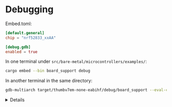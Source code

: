 # Debugging

Embed.toml:

```toml
[default.general]
chip = "nrf52833_xxAA"

[debug.gdb]
enabled = true
```

In one terminal under `src/bare-metal/microcontrollers/examples/`:

```sh
cargo embed --bin board_support debug
```

In another terminal in the same directory:

```sh
gdb-multiarch target/thumbv7em-none-eabihf/debug/board_support --eval-command="target remote :1337"
```

<details>

In GDB, try running:

```gdb
b src/bin/board_support.rs:29
b src/bin/board_support.rs:30
b src/bin/board_support.rs:32
c
c
c
```

</details>

